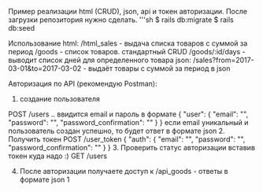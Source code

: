 Пример реализации html (CRUD), json, api и токен авторизации.
После загрузки репозитория нужно сделать.
'''sh
$  rails db:migrate
$  rails db:seed

Использование
html:
  /html_sales - выдача списка товаров с суммой за период
  /goods - список товаров. стандартный CRUD 
  /goods/:id/days - выводит список дней для определенного товара 
json:
  /sales?from=2017-03-01&to=2017-03-02  - выдаёт товары с суммой за период в json

Авторизация по API (рекомендую Postman):
1. создание пользователя

POST /users .. ввидится email и пароль в формате
  {
    "user": 
      {
        "email": "", 
        "password": "",
        "password_confirmation": ""
      }
  }
если email уникальный и пользователь создан успешно, то будет ответ в формате json
2. Получить токен
POST /user_token
{
    "auth": 
      {
        "email": "", 
        "password": "",
        "password_confirmation": ""
      }
  }
3. Проверить статус авторизации вставив токен куда надо :)
GET /users

4. После авторизации получаете доступ к
/api_goods - ответы в формате json
1
